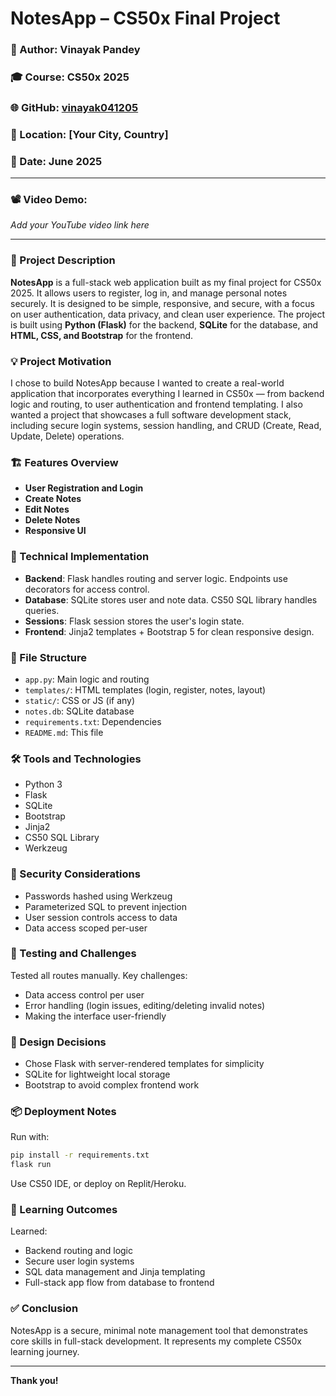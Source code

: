 
# NotesApp – CS50x Final Project

### 👤 Author: Vinayak Pandey  
### 🎓 Course: CS50x 2025  
### 🌐 GitHub: [vinayak041205](https://github.com/me50/vinayak041205)  
### 📍 Location: [Your City, Country]  
### 📅 Date: June 2025

---

### 📽️ Video Demo:
*Add your YouTube video link here*

---

### 📄 Project Description

**NotesApp** is a full-stack web application built as my final project for CS50x 2025. It allows users to register, log in, and manage personal notes securely. It is designed to be simple, responsive, and secure, with a focus on user authentication, data privacy, and clean user experience. The project is built using **Python (Flask)** for the backend, **SQLite** for the database, and **HTML, CSS, and Bootstrap** for the frontend.

### 💡 Project Motivation

I chose to build NotesApp because I wanted to create a real-world application that incorporates everything I learned in CS50x — from backend logic and routing, to user authentication and frontend templating. I also wanted a project that showcases a full software development stack, including secure login systems, session handling, and CRUD (Create, Read, Update, Delete) operations.

### 🏗️ Features Overview

- **User Registration and Login**  
- **Create Notes**  
- **Edit Notes**  
- **Delete Notes**  
- **Responsive UI**

### 🧠 Technical Implementation

- **Backend**: Flask handles routing and server logic. Endpoints use decorators for access control.  
- **Database**: SQLite stores user and note data. CS50 SQL library handles queries.  
- **Sessions**: Flask session stores the user's login state.  
- **Frontend**: Jinja2 templates + Bootstrap 5 for clean responsive design.

### 📁 File Structure

- `app.py`: Main logic and routing  
- `templates/`: HTML templates (login, register, notes, layout)  
- `static/`: CSS or JS (if any)  
- `notes.db`: SQLite database  
- `requirements.txt`: Dependencies  
- `README.md`: This file

### 🛠️ Tools and Technologies

- Python 3  
- Flask  
- SQLite  
- Bootstrap  
- Jinja2  
- CS50 SQL Library  
- Werkzeug

### 🔐 Security Considerations

- Passwords hashed using Werkzeug  
- Parameterized SQL to prevent injection  
- User session controls access to data  
- Data access scoped per-user

### 🧪 Testing and Challenges

Tested all routes manually. Key challenges:
- Data access control per user
- Error handling (login issues, editing/deleting invalid notes)
- Making the interface user-friendly

### 🧱 Design Decisions

- Chose Flask with server-rendered templates for simplicity  
- SQLite for lightweight local storage  
- Bootstrap to avoid complex frontend work

### 📦 Deployment Notes

Run with:
```bash
pip install -r requirements.txt
flask run
```
Use CS50 IDE, or deploy on Replit/Heroku.

### 🎯 Learning Outcomes

Learned:
- Backend routing and logic
- Secure user login systems
- SQL data management and Jinja templating
- Full-stack app flow from database to frontend

### ✅ Conclusion

NotesApp is a secure, minimal note management tool that demonstrates core skills in full-stack development. It represents my complete CS50x learning journey.

---

**Thank you!**
